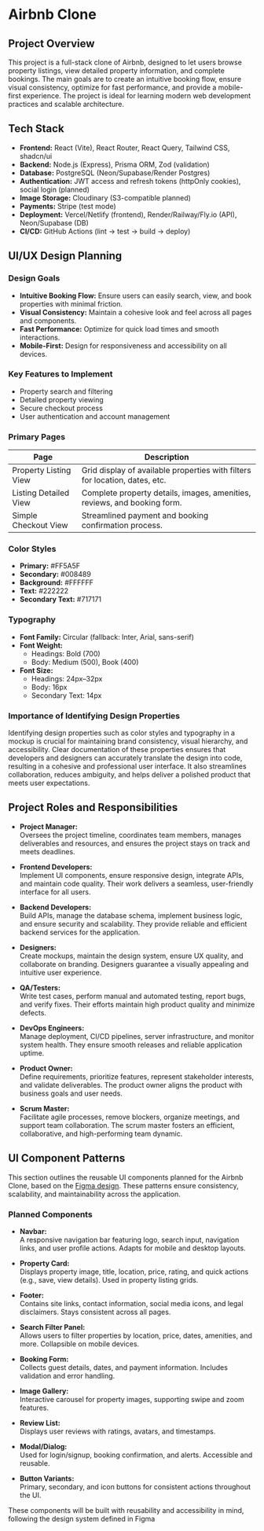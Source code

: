 # Airbnb Clone

## Project Overview

This project is a full-stack clone of Airbnb, designed to let users browse property listings, view detailed property information, and complete bookings. The main goals are to create an intuitive booking flow, ensure visual consistency, optimize for fast performance, and provide a mobile-first experience. The project is ideal for learning modern web development practices and scalable architecture.

## Tech Stack

- **Frontend:** React (Vite), React Router, React Query, Tailwind CSS, shadcn/ui
- **Backend:** Node.js (Express), Prisma ORM, Zod (validation)
- **Database:** PostgreSQL (Neon/Supabase/Render Postgres)
- **Authentication:** JWT access and refresh tokens (httpOnly cookies), social login (planned)
- **Image Storage:** Cloudinary (S3-compatible planned)
- **Payments:** Stripe (test mode)
- **Deployment:** Vercel/Netlify (frontend), Render/Railway/Fly.io (API), Neon/Supabase (DB)
- **CI/CD:** GitHub Actions (lint → test → build → deploy)


## UI/UX Design Planning

### Design Goals

- **Intuitive Booking Flow:** Ensure users can easily search, view, and book properties with minimal friction.
- **Visual Consistency:** Maintain a cohesive look and feel across all pages and components.
- **Fast Performance:** Optimize for quick load times and smooth interactions.
- **Mobile-First:** Design for responsiveness and accessibility on all devices.

### Key Features to Implement

- Property search and filtering
- Detailed property viewing
- Secure checkout process
- User authentication and account management

### Primary Pages

| Page                   | Description                                                                 |
|------------------------|-----------------------------------------------------------------------------|
| Property Listing View  | Grid display of available properties with filters for location, dates, etc. |
| Listing Detailed View  | Complete property details, images, amenities, reviews, and booking form.    |
| Simple Checkout View   | Streamlined payment and booking confirmation process.                       |

### Color Styles

- **Primary:** #FF5A5F
- **Secondary:** #008489
- **Background:** #FFFFFF
- **Text:** #222222
- **Secondary Text:** #717171

### Typography

- **Font Family:** Circular (fallback: Inter, Arial, sans-serif)
- **Font Weight:** 
  - Headings: Bold (700)
  - Body: Medium (500), Book (400)
- **Font Size:** 
  - Headings: 24px–32px
  - Body: 16px
  - Secondary Text: 14px

### Importance of Identifying Design Properties

Identifying design properties such as color styles and typography in a mockup is crucial for maintaining brand consistency, visual hierarchy, and accessibility. Clear documentation of these properties ensures that developers and designers can accurately translate the design into code, resulting in a cohesive and professional user interface. It also streamlines collaboration, reduces ambiguity, and helps deliver a polished product that meets user expectations.

## Project Roles and Responsibilities

- **Project Manager:**  
  Oversees the project timeline, coordinates team members, manages deliverables and resources, and ensures the project stays on track and meets deadlines.

- **Frontend Developers:**  
  Implement UI components, ensure responsive design, integrate APIs, and maintain code quality. Their work delivers a seamless, user-friendly interface for all users.

- **Backend Developers:**  
  Build APIs, manage the database schema, implement business logic, and ensure security and scalability. They provide reliable and efficient backend services for the application.

- **Designers:**  
  Create mockups, maintain the design system, ensure UX quality, and collaborate on branding. Designers guarantee a visually appealing and intuitive user experience.

- **QA/Testers:**  
  Write test cases, perform manual and automated testing, report bugs, and verify fixes. Their efforts maintain high product quality and minimize defects.

- **DevOps Engineers:**  
  Manage deployment, CI/CD pipelines, server infrastructure, and monitor system health. They ensure smooth releases and reliable application uptime.

- **Product Owner:**  
  Define requirements, prioritize features, represent stakeholder interests, and validate deliverables. The product owner aligns the product with business goals and user needs.

- **Scrum Master:**  
  Facilitate agile processes, remove blockers, organize meetings, and support team collaboration. The scrum master fosters an efficient, collaborative, and high-performing team dynamic.

## UI Component Patterns

This section outlines the reusable UI components planned for the Airbnb Clone, based on the [Figma design](https://www.figma.com/design/E2BRqdPcKkrnX6hLGPto8Z/Project-Airbnb?node-id=1-4&p=f&t=asmdI7OxfZ21cglv-0). These patterns ensure consistency, scalability, and maintainability across the application.

### Planned Components

- **Navbar:**  
  A responsive navigation bar featuring logo, search input, navigation links, and user profile actions. Adapts for mobile and desktop layouts.

- **Property Card:**  
  Displays property image, title, location, price, rating, and quick actions (e.g., save, view details). Used in property listing grids.

- **Footer:**  
  Contains site links, contact information, social media icons, and legal disclaimers. Stays consistent across all pages.

- **Search Filter Panel:**  
  Allows users to filter properties by location, price, dates, amenities, and more. Collapsible on mobile devices.

- **Booking Form:**  
  Collects guest details, dates, and payment information. Includes validation and error handling.

- **Image Gallery:**  
  Interactive carousel for property images, supporting swipe and zoom features.

- **Review List:**  
  Displays user reviews with ratings, avatars, and timestamps.

- **Modal/Dialog:**  
  Used for login/signup, booking confirmation, and alerts. Accessible and reusable.

- **Button Variants:**  
  Primary, secondary, and icon buttons for consistent actions throughout the UI.

These components will be built with reusability and accessibility in mind, following the design system defined in Figma